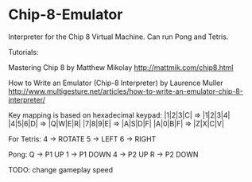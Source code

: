 Chip-8-Emulator
===============

Interpreter for the Chip 8 Virtual Machine. Can run Pong and Tetris.

Tutorials:

Mastering Chip 8 by Matthew Mikolay
http://mattmik.com/chip8.html

How to Write an Emulator (Chip-8 Interpreter) by Laurence Muller
http://www.multigesture.net/articles/how-to-write-an-emulator-chip-8-interpreter/

Key mapping is based on hexadecimal keypad:
|1|2|3|C|	=>	|1|2|3|4|
|4|5|6|D|	=>	|Q|W|E|R|
|7|8|9|E|	=>	|A|S|D|F|
|A|0|B|F|	=>	|Z|X|C|V|

For Tetris:
4 -> ROTATE
5 -> LEFT
6 -> RIGHT

Pong:
Q -> P1 UP
1 -> P1 DOWN
4 -> P2 UP
R -> P2 DOWN

TODO: change gameplay speed
